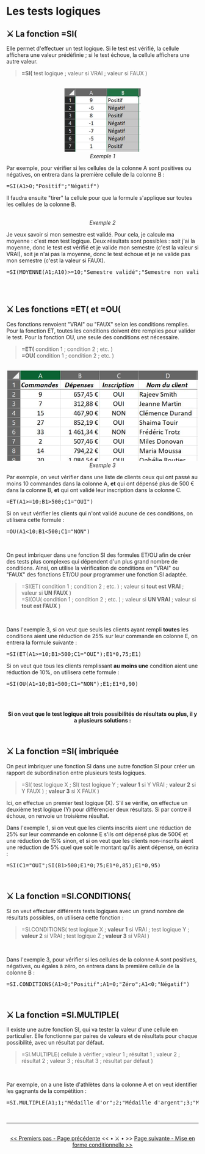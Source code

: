 <h1> Les tests logiques </h1>

<h2> ⚔️ La fonction =SI( </h2>

<p>Elle permet d'effectuer un test logique. Si le test est vérifié, la cellule affichera une valeur prédéfinie ; si le test échoue, la cellule affichera une autre valeur.</p>

<blockquote> <b>=SI(</b> test logique ; valeur si VRAI ; valeur si FAUX )</blockquote>

<br>

<center> <img width=200 src="images/fonction_si.JPG" alt="Exemple 1" /> </center>

<center> <i>Exemple 1</i> </center>

<p>Par exemple, pour vérifier si les cellules de la colonne A sont positives ou négatives, on entrera dans la première cellule de la colonne B : </p>
<pre>=SI(A1>0;"Positif";"Négatif")</pre>

<p>Il faudra ensuite "tirer" la cellule pour que la formule s'applique sur toutes les cellules de la colonne B.</p>

<br>
<center> <i>Exemple 2</i> </center>

<p>Je veux savoir si mon semestre est validé. Pour cela, je calcule ma moyenne : c'est mon test logique. Deux résultats sont possibles : soit j'ai la moyenne, donc le test est vérifié et je valide mon semestre (c'est la valeur si VRAI), soit je n'ai pas la moyenne, donc le test échoue et je ne valide pas mon semestre (c'est la valeur si FAUX).</p>
<pre>=SI(MOYENNE(A1;A10)>=10;"Semestre validé";"Semestre non validé")</pre>

<br>
<br>

<h2> ⚔️ Les fonctions =ET( et =OU( </h2>

<p>Ces fonctions renvoient "VRAI" ou "FAUX" selon les conditions remplies. Pour la fonction ET, toutes les conditions doivent être remplies pour valider le test. Pour la fonction OU, une seule des conditions est nécessaire.</p>

<blockquote><b>=ET(</b> condition 1 ; condition 2 ; etc. ) <br>
<b>=OU(</b> condition 1 ; condition 2 ; etc. ) </blockquote>

<br>

<center> <img width=500 src="images/fonction_etou.JPG" alt="Exemple 2" /> </center>

<center> <i>Exemple 3</i> </center>

<p>Par exemple, on veut vérifier dans une liste de clients ceux qui ont passé au moins 10 commandes dans la colonne A, <b>et</b> qui ont dépensé plus de 500 € dans la colonne B, <b>et</b> qui ont validé leur inscription dans la colonne C. </p>
<pre>=ET(A1>=10;B1>500;C1="OUI") </pre>
<p>Si on veut vérifier les clients qui n'ont validé aucune de ces conditions, on utilisera cette formule : </p>
<pre>=OU(A1<10;B1<500;C1="NON")</pre>

<br>

<p>On peut imbriquer dans une fonction SI des formules ET/OU afin de créer des tests plus complexes qui dépendent d'un plus grand nombre de conditions. Ainsi, on utilise la vérification de conditions en "VRAI" ou "FAUX" des fonctions ET/OU pour programmer une fonction SI adaptée.</p>

<blockquote>=SI(ET( condition 1 ; condition 2 ; etc. ) ; valeur si <b>tout est VRAI</b> ; valeur si <b>UN FAUX</b> ) <br>
=SI(OU( condition 1 ; condition 2 ; etc. ) ; valeur si <b>UN VRAI</b> ; valeur si <b>tout est FAUX</b> )</blockquote>

<br>

<p>Dans l'exemple 3, si on veut que seuls les clients ayant rempli <b>toutes</b> les conditions aient une réduction de 25% sur leur commande en colonne E, on entrera la formule suivante : </p>
<pre>=SI(ET(A1>=10;B1>500;C1="OUI");E1*0,75;E1)</pre>
<p>Si on veut que tous les clients remplissant <b>au moins une</b> condition aient une réduction de 10%, on utilisera cette formule : </p>
<pre>=SI(OU(A1<10;B1<500;C1="NON");E1;E1*0,90)</pre>

<br>
<br>

<p> <center> <b>Si on veut que le test logique ait trois possibilités de résultats ou plus, il y a plusieurs solutions : </b> </center> </p> <br>

<h2> ⚔️ La fonction =SI( imbriquée </h2>

<p>On peut imbriquer une fonction SI dans une autre fonction SI pour créer un rapport de subordination entre plusieurs tests logiques.</p>

<blockquote>=SI( test logique X ; SI( test logique Y ; <b>valeur 1</b> si Y VRAI ; <b>valeur 2</b> si Y FAUX ) ; <b>valeur 3</b> si X FAUX )</blockquote>
<p>Ici, on effectue un premier test logique (X). S'il se vérifie, on effectue un deuxième test logique (Y) pour différencier deux résultats. Si par contre il échoue, on renvoie un troisième résultat.</p>
<p>Dans l'exemple 1, si on veut que les clients inscrits aient une réduction de 25% sur leur commande en colonne E s'ils ont dépensé plus de 500€ et une réduction de 15% sinon, et si on veut que les clients non-inscrits aient une réduction de 5% quel que soit le montant qu'ils aient dépensé, on écrira :</p>
<pre>=SI(C1="OUI";SI(B1>500;E1*0;75;E1*0,85);E1*0,95)</pre>

<br>

<h2> ⚔️ La fonction =SI.CONDITIONS( </h2>

<p>Si on veut effectuer différents tests logiques avec un grand nombre de résultats possibles, on utilisera cette fonction :</p>

<blockquote>=SI.CONDITIONS( test logique X ; <b>valeur 1</b> si VRAI ; test logique Y ; <b>valeur 2</b> si VRAI ; test logique Z ; <b>valeur 3</b> si VRAI )</blockquote>

<br>

<p>Dans l'exemple 3, pour vérifier si les cellules de la colonne A sont positives, négatives, ou égales à zéro, on entrera dans la première cellule de la colonne B : </p>
<pre>=SI.CONDITIONS(A1>0;"Positif";A1=0;"Zéro";A1<0;"Négatif")</pre>

<br>

<h2> ⚔️ La fonction =SI.MULTIPLE( </h2>

<p>Il existe une autre fonction SI, qui va tester la valeur d'une cellule en particulier. Elle fonctionne par paires de valeurs et de résultats pour chaque possibilité, avec un résultat par défaut.</p>
<blockquote>=SI.MULTIPLE( cellule à vérifier ; valeur 1 ; résultat 1 ; valeur 2 ; résultat 2 ; valeur 3 ; résultat 3 ; résultat par défaut ) </blockquote>

<br>

<p>Par exemple, on a une liste d'athlètes dans la colonne A et on veut identifier les gagnants de la compétition :</p>
<pre>=SI.MULTIPLE(A1;1;"Médaille d'or";2;"Médaille d'argent";3;"Médaille de bronze";"Hors podium")</pre>

<br/>
<hr/>
<br/>

<center> <a href="premiers-pas" target="_self" title="Premiers pas"><< Premiers pas - Page précédente</a> << • ⚔️ • >> <a href="mise-en-forme-conditionnelle" target="_self" title="Mise en forme conditionnelle">Page suivante - Mise en forme conditionnelle >></a> </center>

